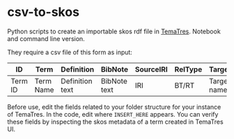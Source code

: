 # csv-to-skos

Python scripts to create an importable skos rdf file in [TemaTres](https://github.com/tematres/TemaTres-Vocabulary-Server). Notebook and command line version.

They require a csv file of this form as input:

|ID     |Term     |Definition     |BibNote     |SourceIRI     |RelType     |Target     |
|-------|---------|---------------|------------|--------------|------------|-----------|
|Term ID|Term Name|Definition text|BibNote text|IRI           |BT/RT       |Target name|

Before use, edit the fields related to your folder structure for your instance of TemaTres. In the code, edit where `INSERT_HERE` appears.
You can verify these fields by inspecting the skos metadata of a term created in TemaTres UI.

